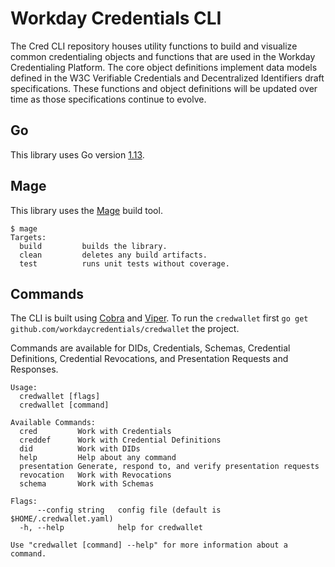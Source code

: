 # Workday Credentials CLI

The Cred CLI repository houses utility functions to build and visualize common credentialing objects and functions that are used in the Workday Credentialing Platform. The core object definitions implement data models defined in the W3C Verifiable Credentials and Decentralized Identifiers draft specifications. These functions and object definitions will be updated over time as those specifications continue to evolve.

## Go
This library uses Go version [1.13](https://golang.org/doc/go1.13).

## Mage
This library uses the [Mage](https://magefile.org/) build tool.

```
$ mage
Targets:
  build         builds the library.
  clean         deletes any build artifacts.
  test          runs unit tests without coverage.
```

## Commands

The CLI is built using [Cobra](https://github.com/spf13/cobra) and [Viper](https://github.com/spf13/viper). To run the `credwallet` first `go get github.com/workdaycredentials/credwallet` the project.

Commands are available for DIDs, Credentials, Schemas, Credential Definitions, Credential Revocations, and Presentation Requests and Responses.

```
Usage:
  credwallet [flags]
  credwallet [command]

Available Commands:
  cred         Work with Credentials
  creddef      Work with Credential Definitions
  did          Work with DIDs
  help         Help about any command
  presentation Generate, respond to, and verify presentation requests
  revocation   Work with Revocations
  schema       Work with Schemas

Flags:
      --config string   config file (default is $HOME/.credwallet.yaml)
  -h, --help            help for credwallet

Use "credwallet [command] --help" for more information about a command.
```